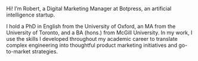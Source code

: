 Hi! I’m Robert, a Digital Marketing Manager at Botpress, an artificial intelligence startup.

I hold a PhD in English from the University of Oxford, an MA from the University of Toronto, and a BA (hons.) from McGill University. In my work, I use the skills I developed throughout my academic career to translate complex engineering into thoughtful product marketing initiatives and go-to-market strategies.
